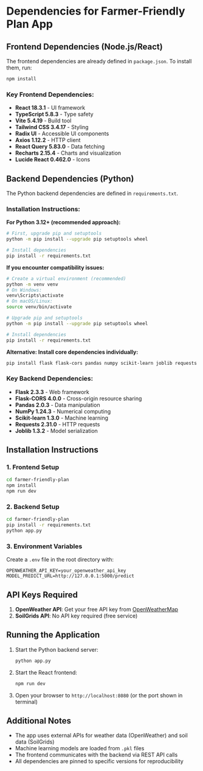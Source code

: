 # Dependencies for Farmer-Friendly Plan App

## Frontend Dependencies (Node.js/React)

The frontend dependencies are already defined in `package.json`. To install them, run:

```bash
npm install
```

### Key Frontend Dependencies:

- **React 18.3.1** - UI framework
- **TypeScript 5.8.3** - Type safety
- **Vite 5.4.19** - Build tool
- **Tailwind CSS 3.4.17** - Styling
- **Radix UI** - Accessible UI components
- **Axios 1.12.2** - HTTP client
- **React Query 5.83.0** - Data fetching
- **Recharts 2.15.4** - Charts and visualization
- **Lucide React 0.462.0** - Icons

## Backend Dependencies (Python)

The Python backend dependencies are defined in `requirements.txt`.

### Installation Instructions:

**For Python 3.12+ (recommended approach):**

```bash
# First, upgrade pip and setuptools
python -m pip install --upgrade pip setuptools wheel

# Install dependencies
pip install -r requirements.txt
```

**If you encounter compatibility issues:**

```bash
# Create a virtual environment (recommended)
python -m venv venv
# On Windows:
venv\Scripts\activate
# On macOS/Linux:
source venv/bin/activate

# Upgrade pip and setuptools
python -m pip install --upgrade pip setuptools wheel

# Install dependencies
pip install -r requirements.txt
```

**Alternative: Install core dependencies individually:**

```bash
pip install flask flask-cors pandas numpy scikit-learn joblib requests python-dotenv
```

### Key Backend Dependencies:

- **Flask 2.3.3** - Web framework
- **Flask-CORS 4.0.0** - Cross-origin resource sharing
- **Pandas 2.0.3** - Data manipulation
- **NumPy 1.24.3** - Numerical computing
- **Scikit-learn 1.3.0** - Machine learning
- **Requests 2.31.0** - HTTP requests
- **Joblib 1.3.2** - Model serialization

## Installation Instructions

### 1. Frontend Setup

```bash
cd farmer-friendly-plan
npm install
npm run dev
```

### 2. Backend Setup

```bash
cd farmer-friendly-plan
pip install -r requirements.txt
python app.py
```

### 3. Environment Variables

Create a `.env` file in the root directory with:

```
OPENWEATHER_API_KEY=your_openweather_api_key
MODEL_PREDICT_URL=http://127.0.0.1:5000/predict
```

## API Keys Required

1. **OpenWeather API**: Get your free API key from [OpenWeatherMap](https://openweathermap.org/api)
2. **SoilGrids API**: No API key required (free service)

## Running the Application

1. Start the Python backend server:

   ```bash
   python app.py
   ```

2. Start the React frontend:

   ```bash
   npm run dev
   ```

3. Open your browser to `http://localhost:8080` (or the port shown in terminal)

## Additional Notes

- The app uses external APIs for weather data (OpenWeather) and soil data (SoilGrids)
- Machine learning models are loaded from `.pkl` files
- The frontend communicates with the backend via REST API calls
- All dependencies are pinned to specific versions for reproducibility
